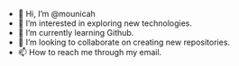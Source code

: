 - 👋 Hi, I’m @mounicah
- 👀 I’m interested in exploring new technologies. 
- 🌱 I’m currently learning Github.
- 💞️ I’m looking to collaborate on creating new repositories. 
- 📫 How to reach me through my email. 

<!---
mounicah/mounicah is a ✨ special ✨ repository because its `README.md` (this file) appears on your GitHub profile.
You can click the Preview link to take a look at your changes.
--->
